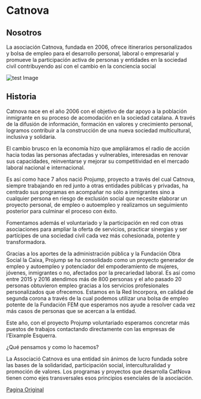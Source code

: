 # Catnova

## Nosotros


La asociación Catnova, fundada en 2006, ofrece itinerarios personalizados y bolsa de empleo para el desarrollo personal, laboral o empresarial y promueve la participación activa de personas y entidades en la sociedad civil contribuyendo así con el cambio en la conciencia social

![test Image](http://catnova.cat/wp-content/uploads/2017/11/voluntario_1.jpg)

## Historia

Catnova nace en el año 2006 con el objetivo de dar apoyo a la población inmigrante en su proceso de acomodación en la sociedad catalana. A través de la difusión de información, formación en valores y crecimiento personal, logramos contribuir a la construcción de una nueva sociedad multicultural, inclusiva y solidaria.

El cambio brusco en la economía hizo que ampliáramos el radio de acción hacia todas las personas afectadas y vulnerables, interesadas en renovar sus capacidades, reinventarse y mejorar su competitividad en el mercado laboral nacional e internacional.

Es así como hace 7 años nació   Projump, proyecto a través del cual Catnova, siempre trabajando en red junto a otras entidades públicas y privadas, ha centrado sus programas en acompañar no sólo a inmigrantes sino a cualquier persona en riesgo de exclusión social que necesite elaborar un proyecto personal, de empleo o autoempleo  y realizamos un seguimiento posterior para culminar el proceso con éxito.

Fomentamos además el voluntariado y la participación en red con otras asociaciones para ampliar la oferta de servicios, practicar sinergias y ser partícipes de una sociedad civil cada vez más cohesionada, potente y transformadora.

Gracias a los aportes de la administración pública y la Fundación Obra Social la Caixa, Projump se ha consolidado como un proyecto generador de empleo y autoempleo y potenciador del empoderamiento de  mujeres,  jóvenes, inmigrantes o no, afectados por la precariedad laboral. Es así como entre 2015 y 2016 atendimos más de 800 personas y el año pasado 20 personas obtuvieron empleo gracias a los servicios profesionales personalizados que ofrecemos. Estamos en la Red Incorpora, en calidad de segunda corona a través de la cual podemos utilizar una bolsa de empleo potente de la Fundación FEM que esperamos nos ayude a resolver cada vez más casos de personas que se acercan a la entidad.

Este año, con el proyecto Projump voluntariado esperamos concretar más puestos de trabajos contactando directamente con las empresas de l’Eixample Esquerra.

¿Qué pensamos y como lo hacemos?

La Associació Catnova es una entidad sin ánimos de lucro fundada sobre las bases de la solidaridad, participación social, interculturalidad y promoción de valores. Los programas y proyectos que desarrolla CatNova tienen como ejes transversales esos principios esenciales de la asociación.



[Pagina Original](http://catnova.cat/nosotros/)

